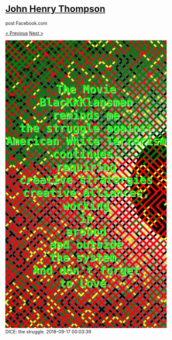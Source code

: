 # [John Henry Thompson](../README.md)
post Facebook.com

[< Previous](2018-09-17-2.md) [Next >](2018-09-17-4.md)

[![](../media/2018-09-17/Timeline-Photos-DICE-the-struggle-1.jpg)](../README.md)
DICE: the struggle.
2018-09-17 00:03:39
